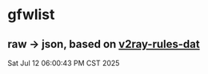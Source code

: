 # gfwlist
## raw -> json, based on [v2ray-rules-dat](https://github.com/Loyalsoldier/v2ray-rules-dat)
Sat Jul 12 06:00:43 PM CST 2025

